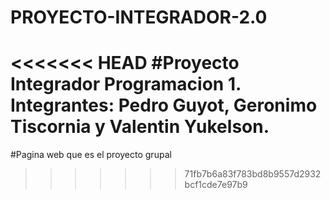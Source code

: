 # PROYECTO-INTEGRADOR-2.0
<<<<<<< HEAD
#Proyecto Integrador Programacion 1. Integrantes: Pedro Guyot, Geronimo Tiscornia y Valentin Yukelson.
=======

#Pagina web que es el proyecto grupal
>>>>>>> 71fb7b6a83f783bd8b9557d2932bcf1cde7e97b9
